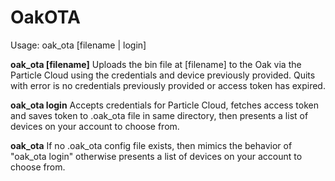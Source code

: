 # OakOTA 

Usage: oak_ota [filename | login]

**oak_ota [filename]** Uploads the bin file at [filename] to the Oak via the Particle Cloud using the credentials and device previously provided. Quits with error is no credentials previously provided or access token has expired.

**oak_ota login** Accepts credentials for Particle Cloud, fetches access token and saves token to .oak_ota file in same directory, then presents a list of devices on your account to choose from. 

**oak_ota** If no .oak_ota config file exists, then mimics the behavior of "oak_ota login" otherwise presents a list of devices on your account to choose from. 
